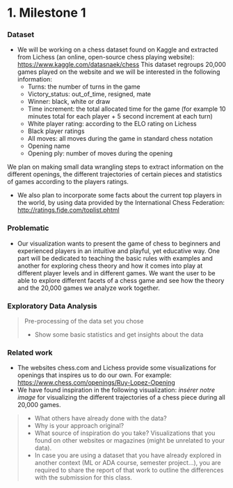 # 1. Milestone 1

### Dataset


* We will be working on a chess dataset found on Kaggle and extracted from Lichess (an online, open-source chess playing website): https://www.kaggle.com/datasnaek/chess
This dataset regroups 20,000 games played on the website and we will be interested in the following information:
  * Turns: the number of turns in the game
  * Victory_status: out_of_time, resigned, mate
  * Winner: black, white or draw
  * Time increment: the total allocated time for the game (for example 10 minutes total for each player + 5 second increment at each turn)
  * White player rating: according to the ELO rating on Lichess
  * Black player ratings
  * All moves: all moves during the game in standard chess notation
  * Opening name
  * Opening ply: number of moves during the opening

We plan on making small data wrangling steps to extract information on the different openings, the different trajectories of certain pieces and statistics of games according to the players ratings.

* We also plan to incorporate some facts about the current top players in the world, by using data provided by the International Chess Federation: http://ratings.fide.com/toplist.phtml



### Problematic

* Our visualization wants to present the game of chess to beginners and experienced players in an intuitive and playful, yet educative way. One part will be dedicated to teaching the basic rules with examples and another for exploring chess theory and how it comes into play at different player levels and in different games. We want the user to be able to explore different facets of a chess game and see how the theory and the 20,000 games we analyze work together.

### Exploratory Data Analysis

> Pre-processing of the data set you chose
> - Show some basic statistics and get insights about the data

### Related work

* The websites chess.com and Lichess provide some visualizations for openings that inspires us to do our own. For example: https://www.chess.com/openings/Ruy-Lopez-Opening
* We have found inspiration in the following visualization: *insérer notre image* for visualizing the different trajectories of a chess piece during all 20,000 games.
> - What others have already done with the data?
> - Why is your approach original?
> - What source of inspiration do you take? Visualizations that you found on other websites or magazines (might be unrelated to your data).
> - In case you are using a dataset that you have already explored in another context (ML or ADA course, semester project...), you are required to share the report of that work to outline the differences with the submission for this class.
